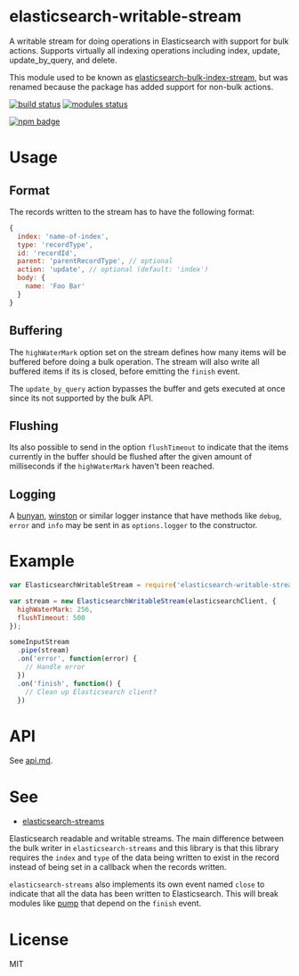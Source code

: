 # elasticsearch-writable-stream

A writable stream for doing operations in Elasticsearch with support
for bulk actions. Supports virtually all indexing operations including
index, update, update_by_query, and delete.

This module used to be known as [elasticsearch-bulk-index-stream](https://www.npmjs.com/package/elasticsearch-bulk-index-stream),
but was renamed because the package has added support for non-bulk actions.

[![build status](https://travis-ci.org/voldern/elasticsearch-writable-stream.svg)](https://travis-ci.org/voldern/elasticsearch-writable-stream)
[![modules status](https://david-dm.org/voldern/elasticsearch-writable-stream.svg)](https://david-dm.org/voldern/elasticsearch-writable-stream)

[![npm badge](https://nodei.co/npm/elasticsearch-writable-stream.png?downloads=true)](https://nodei.co/npm/elasticsearch-writable-stream)

# Usage

## Format

The records written to the stream has to have the following format:
```javascript
{
  index: 'name-of-index',
  type: 'recordType',
  id: 'recordId',
  parent: 'parentRecordType', // optional
  action: 'update', // optional (default: 'index')
  body: {
    name: 'Foo Bar'
  }
}
```

## Buffering

The `highWaterMark` option set on the stream defines how many items
will be buffered before doing a bulk operation. The stream will also
write all buffered items if its is closed, before emitting the
`finish` event.

The `update_by_query` action bypasses the buffer and gets executed at
once since its not supported by the bulk API.

## Flushing

Its also possible to send in the option `flushTimeout` to indicate
that the items currently in the buffer should be flushed after the
given amount of milliseconds if the `highWaterMark` haven't been
reached.

## Logging

A [bunyan](https://www.npmjs.com/package/bunyan),
[winston](https://www.npmjs.com/package/winston) or similar logger
instance that have methods like `debug`, `error` and `info` may be
sent in as `options.logger` to the constructor.

# Example

```javascript
var ElasticsearchWritableStream = require('elasticsearch-writable-stream');

var stream = new ElasticsearchWritableStream(elasticsearchClient, {
  highWaterMark: 256,
  flushTimeout: 500
});

someInputStream
  .pipe(stream)
  .on('error', function(error) {
    // Handle error
  })
  .on('finish', function() {
    // Clean up Elasticsearch client?
  })
```

# API

See [api.md](api.md).

# See

- [elasticsearch-streams](https://www.npmjs.com/package/elasticsearch-streams)

Elasticsearch readable and writable streams. The main difference
between the bulk writer in `elasticsearch-streams` and this library is
that this library requires the `index` and `type` of the data being
written to exist in the record instead of being set in a callback when
the records written.

`elasticsearch-streams` also implements its own event named `close` to
indicate that all the data has been written to Elasticsearch. This
will break modules like [pump](https://www.npmjs.com/package/pump)
that depend on the `finish` event.

# License

MIT
